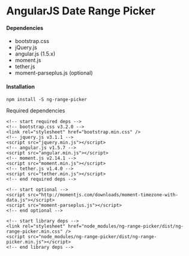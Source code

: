# AngularJS Date Range Picker

#### Dependencies
- bootstrap.css
- jQuery.js
- angular.js (1.5.x)
- moment.js
- tether.js
- moment-parseplus.js (optional)

#### Installation
```
npm install -S ng-range-picker
```

Required dependencies
```
<!-- start required deps -->
<!-- bootstrap.css v3.2.0 -->
<link rel="stylesheet" href="bootstrap.min.css" />
<!-- jquery.js v3.1.1 -->
<script src="jquery.min.js"></script>
<!-- angular.js v1.5.7 -->
<script src="angular.min.js"></script>
<!-- moment.js v2.14.1 -->
<script src="moment.min.js"></script>
<!-- tether.js v1.4.0 -->
<script src="tether.min.js"></script>
<!-- end required deps -->

<!-- start optional -->
<script src="http://momentjs.com/downloads/moment-timezone-with-data.js"></script>
<script src="moment-parseplus.js"></script>
<!-- end optional -->

<!-- start library deps -->
<link rel="stylesheet" href="node_modules/ng-range-picker/dist/ng-range-picker.min.css" />
<script src="node_modules/ng-range-picker/dist/ng-range-picker.min.js"></script>
<!-- end library deps -->
```
